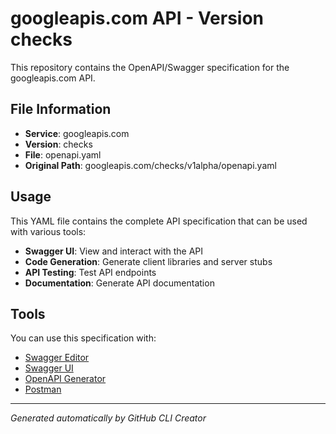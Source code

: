 # googleapis.com API - Version checks

This repository contains the OpenAPI/Swagger specification for the googleapis.com API.

## File Information

- **Service**: googleapis.com
- **Version**: checks
- **File**: openapi.yaml
- **Original Path**: googleapis.com/checks/v1alpha/openapi.yaml

## Usage

This YAML file contains the complete API specification that can be used with various tools:

- **Swagger UI**: View and interact with the API
- **Code Generation**: Generate client libraries and server stubs
- **API Testing**: Test API endpoints
- **Documentation**: Generate API documentation

## Tools

You can use this specification with:

- [Swagger Editor](https://editor.swagger.io/)
- [Swagger UI](https://swagger.io/tools/swagger-ui/)
- [OpenAPI Generator](https://openapi-generator.tech/)
- [Postman](https://www.postman.com/)

---

*Generated automatically by GitHub CLI Creator*
